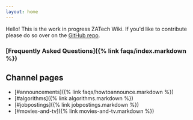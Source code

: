 ```yaml
---
layout: home
---
```


Hello! This is the work in progress ZATech Wiki. If you'd like to contribute please do so over on the <a href="https://github.com/zatech/zatech.github.io">GitHub repo</a>.

### [Frequently Asked Questions]({% link faqs/index.markdown %})

## Channel pages

* [#announcements]({% link faqs/howtoannounce.markdown %})
* [#algorithms]({% link algorithms.markdown %})
* [#jobpostings]({% link jobpostings.markdown %})
* [#movies-and-tv]({% link movies-and-tv.markdown %})
